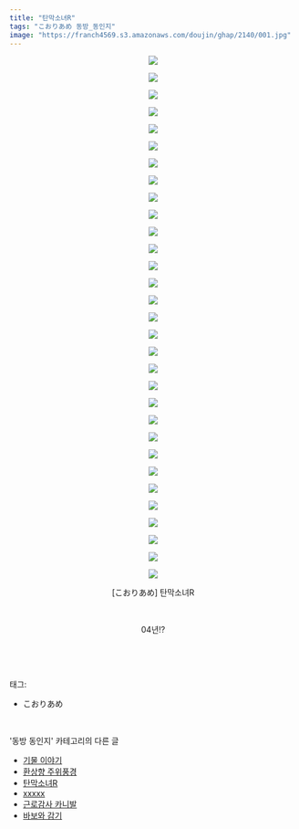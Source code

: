 ```yaml
---
title: "탄막소녀R"
tags: "こおりあめ 동방_동인지"
image: "https://franch4569.s3.amazonaws.com/doujin/ghap/2140/001.jpg"
---
```

<div class="article">
<p style="text-align: center; clear: none; float: none;"><img src="{{ site.imgserver2 }}/ghap/2140/001.jpg"/></p>
<p style="text-align: center; clear: none; float: none;"><img src="{{ site.imgserver2 }}/ghap/2140/002.jpg"/></p>
<p style="text-align: center; clear: none; float: none;"><img src="{{ site.imgserver2 }}/ghap/2140/003.jpg"/></p>
<p style="text-align: center; clear: none; float: none;"><img src="{{ site.imgserver2 }}/ghap/2140/004.jpg"/></p>
<p style="text-align: center; clear: none; float: none;"><img src="{{ site.imgserver2 }}/ghap/2140/005.jpg"/></p>
<p style="text-align: center; clear: none; float: none;"><img src="{{ site.imgserver2 }}/ghap/2140/006.jpg"/></p>
<p style="text-align: center; clear: none; float: none;"><img src="{{ site.imgserver2 }}/ghap/2140/007.jpg"/></p>
<p style="text-align: center; clear: none; float: none;"><img src="{{ site.imgserver2 }}/ghap/2140/008.jpg"/></p>
<p style="text-align: center; clear: none; float: none;"><img src="{{ site.imgserver2 }}/ghap/2140/009.jpg"/></p>
<p style="text-align: center; clear: none; float: none;"><img src="{{ site.imgserver2 }}/ghap/2140/010.jpg"/></p>
<p style="text-align: center; clear: none; float: none;"><img src="{{ site.imgserver2 }}/ghap/2140/011.jpg"/></p>
<p style="text-align: center; clear: none; float: none;"><img src="{{ site.imgserver2 }}/ghap/2140/012.jpg"/></p>
<p style="text-align: center; clear: none; float: none;"><img src="{{ site.imgserver2 }}/ghap/2140/013.jpg"/></p>
<p style="text-align: center; clear: none; float: none;"><img src="{{ site.imgserver2 }}/ghap/2140/014.jpg"/></p>
<p style="text-align: center; clear: none; float: none;"><img src="{{ site.imgserver2 }}/ghap/2140/015.jpg"/></p>
<p style="text-align: center; clear: none; float: none;"><img src="{{ site.imgserver2 }}/ghap/2140/016.jpg"/></p>
<p style="text-align: center; clear: none; float: none;"><img src="{{ site.imgserver2 }}/ghap/2140/017.jpg"/></p>
<p style="text-align: center; clear: none; float: none;"><img src="{{ site.imgserver2 }}/ghap/2140/018.jpg"/></p>
<p style="text-align: center; clear: none; float: none;"><img src="{{ site.imgserver2 }}/ghap/2140/019.jpg"/></p>
<p style="text-align: center; clear: none; float: none;"><img src="{{ site.imgserver2 }}/ghap/2140/020.jpg"/></p>
<p style="text-align: center; clear: none; float: none;"><img src="{{ site.imgserver2 }}/ghap/2140/021.jpg"/></p>
<p style="text-align: center; clear: none; float: none;"><img src="{{ site.imgserver2 }}/ghap/2140/022.jpg"/></p>
<p style="text-align: center; clear: none; float: none;"><img src="{{ site.imgserver2 }}/ghap/2140/023.jpg"/></p>
<p style="text-align: center; clear: none; float: none;"><img src="{{ site.imgserver2 }}/ghap/2140/024.jpg"/></p>
<p style="text-align: center; clear: none; float: none;"><img src="{{ site.imgserver2 }}/ghap/2140/025.jpg"/></p>
<p style="text-align: center; clear: none; float: none;"><img src="{{ site.imgserver2 }}/ghap/2140/026.jpg"/></p>
<p style="text-align: center; clear: none; float: none;"><img src="{{ site.imgserver2 }}/ghap/2140/027.jpg"/></p>
<p style="text-align: center; clear: none; float: none;"><img src="{{ site.imgserver2 }}/ghap/2140/028.jpg"/></p>
<p style="text-align: center; clear: none; float: none;"><img src="{{ site.imgserver2 }}/ghap/2140/029.jpg"/></p>
<p style="text-align: center; clear: none; float: none;"><img src="{{ site.imgserver2 }}/ghap/2140/030.jpg"/></p>
<p style="text-align: center; clear: none; float: none;"><img src="{{ site.imgserver2 }}/ghap/2140/031.jpg"/></p>
<p style="text-align: center; clear: none; float: none;">[こおりあめ] 탄막소녀R</p>
<p style="text-align: center; clear: none; float: none;"><br/></p>
<p style="text-align: center; clear: none; float: none;">04년!?</p>
<p><br/></p>
</div><br/>
<div class="tagTrail">
<p>태그: </p>
<ul>
<li>こおりあめ</li>
</ul>
</div><br/>
<div class="another">
<p>'동방 동인지' 카테고리의 다른 글</p>
<ul>
<li><a href="/ghap_2142">기물 이야기</a></li>
<li><a href="/ghap_2141">환상향 주위풍경</a></li>
<li><a href="/ghap_2140">탄막소녀R</a></li>
<li><a href="/ghap_2139">xxxxx</a></li>
<li><a href="/ghap_2138">근로감사 카니발</a></li>
<li><a href="/ghap_2137">바보와 감기</a></li>
</ul>
</div><br/>
<div class="cb_module cb_fluid">
<div class="cb_wrt cb_profile">
</div><!-- commentList close -->
</div><br/>
